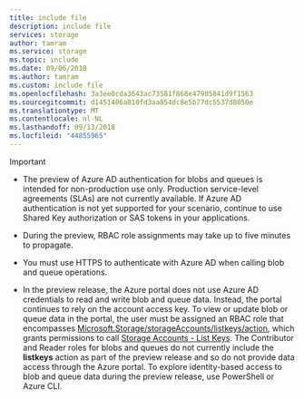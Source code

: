 ```yaml
---
title: include file
description: include file
services: storage
author: tamram
ms.service: storage
ms.topic: include
ms.date: 09/06/2018
ms.author: tamram
ms.custom: include file
ms.openlocfilehash: 3a3ee0cda3643ac73581f868e47905841d9f1563
ms.sourcegitcommit: d1451406a010fd3aa854dc8e5b77dc5537d8050e
ms.translationtype: MT
ms.contentlocale: nl-NL
ms.lasthandoff: 09/13/2018
ms.locfileid: "44855965"
---
```

> [!IMPORTANT]
> - The preview of Azure AD authentication for blobs and queues is intended for non-production use only. Production service-level agreements (SLAs) are not currently available. If Azure AD authentication is not yet supported for your scenario, continue to use Shared Key authorization or SAS tokens in your applications.
>
> - During the preview, RBAC role assignments may take up to five minutes to propagate.
>
> - You must use HTTPS to authenticate with Azure AD when calling blob and queue operations.
>
> - In the preview release, the Azure portal does not use Azure AD credentials to read and write blob and queue data. Instead, the portal continues to rely on the account access key. To view or update blob or queue data in the portal, the user must be assigned an RBAC role that encompasses  [Microsoft.Storage/storageAccounts/listkeys/action](https://docs.microsoft.com/azure/role-based-access-control/built-in-roles#storage-account-key-operator-service-role), which grants permissions to call [Storage Accounts - List Keys](https://docs.microsoft.com/rest/api/storagerp/storageaccounts/listkeys). The Contributor and Reader roles for blobs and queues do not currently include the **listkeys** action as part of the preview release and so do not provide data access through the Azure portal. To explore identity-based access to blob and queue data during the preview release, use PowerShell or Azure CLI.
